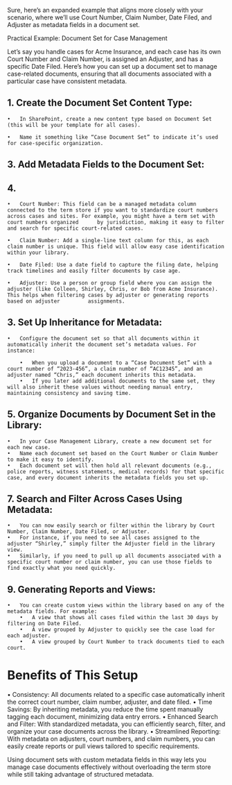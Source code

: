 Sure, here’s an expanded example that aligns more closely with your scenario, where we’ll use Court Number, Claim Number, Date Filed, and Adjuster as metadata fields in a document set.

Practical Example: Document Set for Case Management

Let’s say you handle cases for Acme Insurance, and each case has its own Court Number and Claim Number, is assigned an Adjuster, and has a specific Date Filed. Here’s how you can set up a document set to manage case-related documents, ensuring that all documents associated with a particular case have consistent metadata.

## 1.	Create the Document Set Content Type:
   
	•	In SharePoint, create a new content type based on Document Set (this will be your template for all cases).

	•	Name it something like “Case Document Set” to indicate it’s used for case-specific organization.

## 3.	Add Metadata Fields to the Document Set:
## 4.	
	•	Court Number: This field can be a managed metadata column connected to the term store if you want to standardize court numbers across cases and sites. For example, you might have a term set with court numbers organized 		by jurisdiction, making it easy to filter and search for specific court-related cases.

	•	Claim Number: Add a single-line text column for this, as each claim number is unique. This field will allow easy case identification within your library.

	•	Date Filed: Use a date field to capture the filing date, helping track timelines and easily filter documents by case age.

	•	Adjuster: Use a person or group field where you can assign the adjuster (like Colleen, Shirley, Chris, or Bob from Acme Insurance). This helps when filtering cases by adjuster or generating reports based on adjuster 		assignments.

## 3.	Set Up Inheritance for Metadata:

	•	Configure the document set so that all documents within it automatically inherit the document set’s metadata values. For instance:

		•	When you upload a document to a “Case Document Set” with a court number of “2023-456”, a claim number of “AC12345”, and an adjuster named “Chris,” each document inherits this metadata.
		•	If you later add additional documents to the same set, they will also inherit these values without needing manual entry, maintaining consistency and saving time.

## 5.	Organize Documents by Document Set in the Library:
   
	•	In your Case Management Library, create a new document set for each new case.
	•	Name each document set based on the Court Number or Claim Number to make it easy to identify.
	•	Each document set will then hold all relevant documents (e.g., police reports, witness statements, medical records) for that specific case, and every document inherits the metadata fields you set up.

## 7.	Search and Filter Across Cases Using Metadata:
   
	•	You can now easily search or filter within the library by Court Number, Claim Number, Date Filed, or Adjuster.
	•	For instance, if you need to see all cases assigned to the adjuster “Shirley,” simply filter the Adjuster field in the library view.
	•	Similarly, if you need to pull up all documents associated with a specific court number or claim number, you can use those fields to find exactly what you need quickly.

## 9.	Generating Reports and Views:
    
	•	You can create custom views within the library based on any of the metadata fields. For example:
		•	A view that shows all cases filed within the last 30 days by filtering on Date Filed.
		•	A view grouped by Adjuster to quickly see the case load for each adjuster.
		•	A view grouped by Court Number to track documents tied to each court.

# Benefits of This Setup

•	Consistency: All documents related to a specific case automatically inherit the correct court number, claim number, adjuster, and date filed.
•	Time Savings: By inheriting metadata, you reduce the time spent manually tagging each document, minimizing data entry errors.
•	Enhanced Search and Filter: With standardized metadata, you can efficiently search, filter, and organize your case documents across the library.
•	Streamlined Reporting: With metadata on adjusters, court numbers, and claim numbers, you can easily create reports or pull views tailored to specific requirements.

Using document sets with custom metadata fields in this way lets you manage case documents effectively without overloading the term store while still taking advantage of structured metadata.
